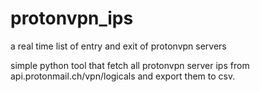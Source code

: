 # protonvpn_ips
a real time list of entry and exit of protonvpn servers

simple python tool that fetch all protonvpn server ips from api.protonmail.ch/vpn/logicals and export them to csv.
